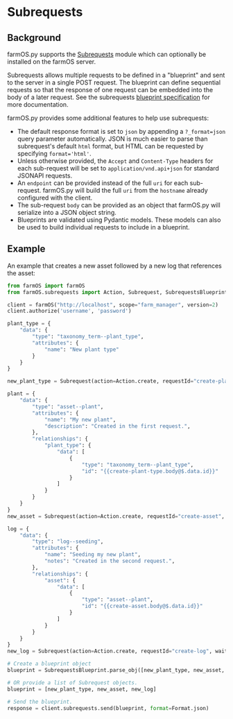 # Subrequests

## Background

farmOS.py supports the [Subrequests](https://www.drupal.org/project/subrequests) module which can optionally be 
installed on the farmOS server.

Subrequests allows multiple requests to be defined in a "blueprint" and sent to the server in a single POST request. 
The blueprint can define sequential requests so that the response of one request can be embedded into the body of a 
later request. See the subrequests [blueprint specification](https://git.drupalcode.org/project/subrequests/blob/8.x-2.x/SPECIFICATION.md)
for more documentation.

farmOS.py provides some additional features to help use subrequests:
- The default response format is set to `json` by appending a `?_format=json` query parameter automatically. JSON is 
  much easier to parse than subrequest's default `html` format, but HTML can be requested by specifying `format='html'`.
- Unless otherwise provided, the `Accept` and `Content-Type` headers for each sub-request will be set to
  `application/vnd.api+json` for standard JSONAPI requests.
- An `endpoint` can be provided instead of the full `uri` for each sub-request. farmOS.py will build the full `uri` 
  from the `hostname` already configured with the client.
- The sub-request `body` can be provided as an object that farmOS.py will serialize into a JSON object string.
- Blueprints are validated using Pydantic models. These models can also be used to build individual requests to include
  in a blueprint.

## Example 

An example that creates a new asset followed by a new log that references the asset:
  
```python
from farmOS import farmOS
from farmOS.subrequests import Action, Subrequest, SubrequestsBlueprint, Format

client = farmOS("http://localhost", scope="farm_manager", version=2)
client.authorize('username', 'password')

plant_type = {
    "data": {
        "type": "taxonomy_term--plant_type",
        "attributes": {
            "name": "New plant type"
        }
    }
}

new_plant_type = Subrequest(action=Action.create, requestId="create-plant-type", endpoint="api/taxonomy_term/plant_type", body=plant_type)

plant = {
    "data": {
        "type": "asset--plant",
        "attributes": {
            "name": "My new plant",
            "description": "Created in the first request.",
        },
        "relationships": {
            "plant_type": {
                "data": [
                    {
                        "type": "taxonomy_term--plant_type",
                        "id": "{{create-plant-type.body@$.data.id}}"
                    }
                ]
            }
        }
    }
}
new_asset = Subrequest(action=Action.create, requestId="create-asset", waitFor=["create-plant-type"], endpoint="api/asset/plant", body=plant)

log = {
    "data": {
        "type": "log--seeding",
        "attributes": {
            "name": "Seeding my new plant",
            "notes": "Created in the second request.",
        },
        "relationships": {
            "asset": {
                "data": [
                    {
                        "type": "asset--plant",
                        "id": "{{create-asset.body@$.data.id}}"
                    }
                ]
            }
        }
    }
}
new_log = Subrequest(action=Action.create, requestId="create-log", waitFor=["create-asset"], endpoint="api/log/seeding", body=log)

# Create a blueprint object
blueprint = SubrequestsBlueprint.parse_obj([new_plant_type, new_asset, new_log])

# OR provide a list of Subrequest objects.
blueprint = [new_plant_type, new_asset, new_log]

# Send the blueprint.
response = client.subrequests.send(blueprint, format=Format.json)
```
